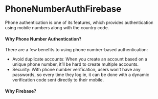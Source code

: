 # PhoneNumberAuthFirebase
Phone authentication is one of its features, which provides authentication using mobile numbers along with the country code.

#### Why Phone Number Authentication?

There are a few benefits to using phone number-based authentication:

- Avoid duplicate accounts: When you create an account based on a unique phone number, it’ll be hard to create multiple accounts.
- Security: With phone number verification, users won’t have any passwords, so every time they log in, it can be done with a dynamic verification code sent directly to their mobile.

 #### Why Firebase?
